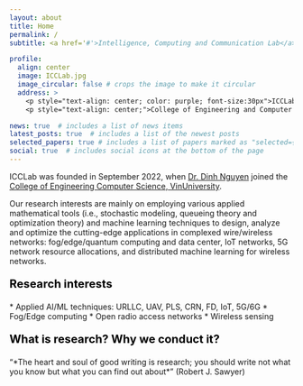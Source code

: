 ```yaml
---
layout: about
title: Home
permalink: /
subtitle: <a href='#'>Intelligence, Computing and Communication Lab</a>, <a href='https://vinuni.edu.vn/'>VinUniversity</a>

profile:
  align: center
  image: ICCLab.jpg
  image_circular: false # crops the image to make it circular
  address: > 
    <p style="text-align: center; color: purple; font-size:30px">ICCLab</p>
    <p style="text-align: center;">College of Engineering and Computer Science, VinUniversity</p>

news: true  # includes a list of news items
latest_posts: true  # includes a list of the newest posts
selected_papers: true # includes a list of papers marked as "selected={true}"
social: true  # includes social icons at the bottom of the page
---
```



ICCLab was founded in September 2022, when [Dr. Dinh Nguyen](https://vinuni.edu.vn/people/nguyen-van-dinh-phd/) joined the [College of Engineering Computer Science, VinUniversity](https://vinuni.edu.vn/college-of-engineering-computer-science/).

Our research interests are mainly on employing various applied mathematical tools (i.e., stochastic modeling, queueing theory and optimization theory) and machine learning techniques to design, analyze and optimize the cutting-edge applications in complexed wire/wireless networks: fog/edge/quantum computing and data center, IoT networks, 5G network resource allocations, and distributed machine learning for wireless networks.


<p style="text-align: left; color: black; font-size:20px;font-weight:bold">Research interests</p> 
* Applied AI/ML techniques: URLLC, UAV, PLS, CRN, FD, IoT, 5G/6G
* Fog/Edge computing
* Open radio access networks
* Wireless sensing

<p style="text-align: left; color: black; font-size:20px;font-weight:bold">What is research? Why we conduct it?</p> “*The heart and soul of good writing is research; you should write not what you know but what you can find out about*” (Robert J. Sawyer)


